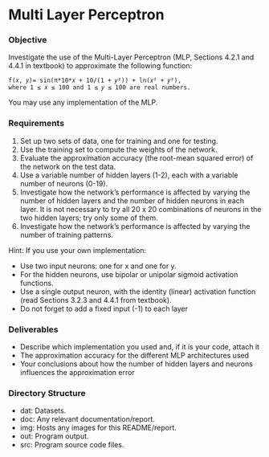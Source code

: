 # Multi Layer Perceptron

### Objective 
Investigate the use of the Multi-Layer Perceptron (MLP, Sections 4.2.1 and 4.4.1 in textbook) to approximate the following function:

    f(𝑥, 𝑦)= sin⁡(π*10*𝑥 + 10/(1 + 𝑦²)) + ln⁡(𝑥² + 𝑦²), 
    where 1 ≤ 𝑥 ≤ 100 and 1 ≤ 𝑦 ≤ 100 are real numbers.

You may use any implementation of the MLP.

### Requirements
1.	Set up two sets of data, one for training and one for testing.
2.	Use the training set to compute the weights of the network. 
3.	Evaluate the approximation accuracy (the root-mean squared error) of the network on the test data. 
4.	Use a variable number of hidden layers (1-2), each with a variable number of neurons (0-19). 
5.	Investigate how the network’s performance is affected by varying the number of hidden layers and the number of hidden neurons in each layer. It is not necessary to try all 20 x 20 combinations of neurons in the two hidden layers; try only some of them.
6.	Investigate how the network’s performance is affected by varying the number of training patterns.

Hint: If you use your own implementation:
-	Use two input neurons: one for x and one for y.
-	For the hidden neurons, use bipolar or unipolar sigmoid activation functions.
-	Use a single output neuron, with the identity (linear) activation function (read Sections 3.2.3 and 4.4.1 from textbook).
-	Do not forget to add a fixed input (-1) to each layer


### Deliverables
-	Describe which implementation you used and, if it is your code, attach it
-	The approximation accuracy for the different MLP architectures used
-	Your conclusions about how the number of hidden layers and neurons influences the approximation error

### Directory Structure
- dat: Datasets.
- doc: Any relevant documentation/report.
- img: Hosts any images for this README/report.
- out: Program output. 
- src: Program source code files.